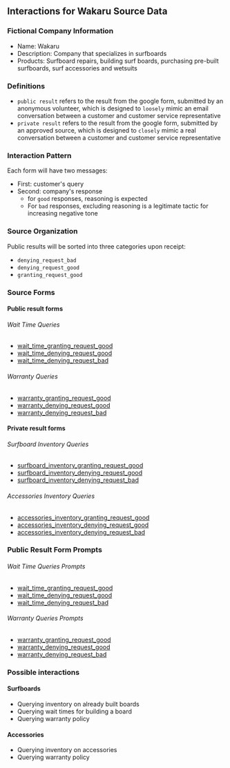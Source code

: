 ## Interactions for Wakaru Source Data

### Fictional Company Information

+ Name: Wakaru
+ Description: Company that specializes in surfboards
+ Products: Surfboard repairs, building surf boards, purchasing pre-built surfboards, surf accessories and wetsuits

### Definitions

+ `public result` refers to the result from the google form, submitted by an anonymous volunteer, which is designed to `loosely` mimic an email conversation between a customer and customer service representative
+ `private result` refers to the result from the google form, submitted by an approved source, which is designed to `closely` mimic a real conversation between a customer and customer service representative

### Interaction Pattern

Each form will have two messages:

+ First: customer's query
+ Second: company's response
  + for `good` responses, reasoning is expected  
  + For `bad` responses, excluding reasoning is a legitimate tactic for increasing negative tone

### Source Organization

Public results will be sorted into three categories upon receipt:

+ `denying_request_bad`
+ `denying_request_good`
+ `granting_request_good`

### Source Forms

#### Public result forms

###### Wait Time Queries
+ [wait_time_granting_request_good](https://docs.google.com/forms/d/e/1FAIpQLScrN67IPdkUv_HCQsrNt5OA9MAqXBdxlpV_7wTNH-bbh6OcVw/viewform)
+ [wait_time_denying_request_good](https://docs.google.com/forms/d/e/1FAIpQLSegBjxlyDbalSR8Mp56KwOAGxPDZUIorPCoyzNqsAexfnWiyA/viewform)
+ [wait_time_denying_request_bad](https://docs.google.com/forms/d/e/1FAIpQLSfvcDyT7WjE-XCUEZc1uWti9C164Uq-qc4vcgIr1T0ztz_ppQ/viewform)
###### Warranty Queries
+ [warranty_granting_request_good](https://docs.google.com/forms/d/e/1FAIpQLSf91Frgs0fGr5XYD2wHj1gzKaTWRObGPydHm_sS-UMgN3iQYQ/viewform)
+ [warranty_denying_request_good](https://docs.google.com/forms/d/e/1FAIpQLSfeF0wD6bRT2IT8zqyMVl1jf6fVfNZ0qgDEDxcwD1tEaLb-Og/viewform)
+ [warranty_denying_request_bad](https://docs.google.com/forms/d/e/1FAIpQLScl-QX2IaLG3-EZkCDtad238I-n9kov21G1CufpFvrmnQKrVw/viewform)

#### Private result forms

###### Surfboard Inventory Queries
+ [surfboard_inventory_granting_request_good](https://docs.google.com/forms/d/e/1FAIpQLSeqpH_KoPa_rebbqDp-NlFu5xODtJMGTiriCFA9idVaE7JiSQ/viewform)
+ [surfboard_inventory_denying_request_good](https://docs.google.com/forms/d/e/1FAIpQLScuCogyfMJhqIxdlJ_3yJRvhNZSPTjkg17IVP6nELxZBswIGQ/viewform)
+ [surfboard_inventory_denying_request_bad](https://docs.google.com/forms/d/e/1FAIpQLScJCVeolCzqM8ov8Lq1BOnFuK3omjeXKQ1Sh4_lLgtt5eNs9w/viewform)

###### Accessories Inventory Queries

+ [accessories_inventory_granting_request_good](https://docs.google.com/forms/d/e/1FAIpQLScWom1heXxXdFKZLwz_6PYwk-pyhb30LLdeM4qCnSNv4sA1hQ/viewform)
+ [accessories_inventory_denying_request_good](https://docs.google.com/forms/d/e/1FAIpQLSdaTJ8zTCF-PMeNwJArCte7oUGFzY_CqrgrHCy8CBQBpb8q2A/viewform)
+ [accessories_inventory_denying_request_bad](https://docs.google.com/forms/d/e/1FAIpQLSfIh8z6IsyO1QPY_B7SLRQO670wsRGeO0_uUYMwJtATt5xz4g/viewform)

### Public Result Form Prompts

###### Wait Time Queries Prompts
+ [wait_time_granting_request_good](https://gist.github.com/ACC25/afc46f97a452066066de3d81d92b3b09)
+ [wait_time_denying_request_good](https://gist.github.com/ACC25/fb92ef1830633fc0e685dcf7f151e1d4)
+ [wait_time_denying_request_bad](https://gist.github.com/ACC25/9ff0d79cb34a32e9a07459759d12af5c)
###### Warranty Queries Prompts
+ [warranty_granting_request_good](https://gist.github.com/ACC25/40b81154cd968225beaf37bd61606097)
+ [warranty_denying_request_good](https://gist.github.com/ACC25/0200d775b4efc996e3200ba1e19b4464)
+ [warranty_denying_request_bad](https://gist.github.com/ACC25/ebf6aa3bb0905f0cce3397f75fd4f46b)

### Possible interactions

#### Surfboards

+ Querying inventory on already built boards
+ Querying wait times for building a board
+ Querying warranty policy

#### Accessories

+ Querying inventory on accessories
+ Querying warranty policy
